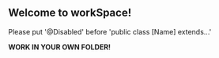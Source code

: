 ## Welcome to workSpace!

Please put '@Disabled' before 'public class [Name] extends...'

**WORK IN YOUR OWN FOLDER!**